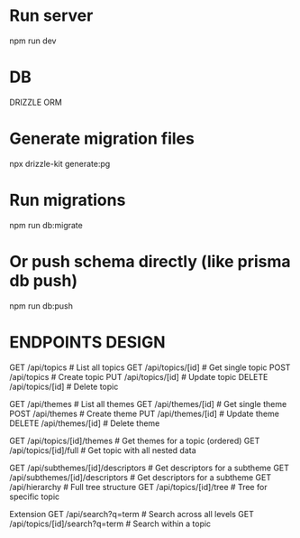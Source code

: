 # Run server

npm run dev

# DB

DRIZZLE ORM

# Generate migration files

npx drizzle-kit generate:pg

# Run migrations

npm run db:migrate

# Or push schema directly (like prisma db push)

npm run db:push

# ENDPOINTS DESIGN
GET    /api/topics                    # List all topics
GET    /api/topics/[id]              # Get single topic
POST   /api/topics                   # Create topic
PUT    /api/topics/[id]              # Update topic
DELETE /api/topics/[id]              # Delete topic

GET    /api/themes                   # List all themes
GET    /api/themes/[id]              # Get single theme
POST   /api/themes                   # Create theme
PUT    /api/themes/[id]              # Update theme
DELETE /api/themes/[id]              # Delete theme

GET /api/topics/[id]/themes           # Get themes for a topic (ordered)
GET /api/topics/[id]/full             # Get topic with all nested data

GET /api/subthemes/[id]/descriptors   # Get descriptors for a subtheme
GET /api/subthemes/[id]/descriptors   # Get descriptors for a subtheme
GET /api/hierarchy                    # Full tree structure
GET /api/topics/[id]/tree             # Tree for specific topic

Extension 
GET /api/search?q=term                # Search across all levels
GET /api/topics/[id]/search?q=term    # Search within a topic
